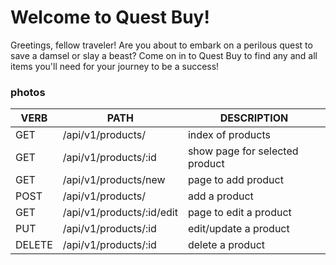 # Welcome to Quest Buy!
Greetings, fellow traveler! Are you about to embark on a perilous quest to save a damsel or slay a beast? Come on in to Quest Buy to find any and all items you'll need for your journey to be a success!


### photos
   VERB 		 | 		  PATH 		 |  	 DESCRIPTION
------------ | ------------- | -------------------
GET | /api/v1/products/ | index of products |
GET | /api/v1/products/:id | show page for selected product |
GET | /api/v1/products/new | page to add product |
POST | /api/v1/products/ | add a product |
GET | /api/v1/products/:id/edit | page to edit a product |
PUT | /api/v1/products/:id | edit/update a product |
DELETE | /api/v1/products/:id | delete a product |